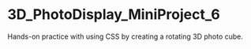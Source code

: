 # 3D_PhotoDisplay_MiniProject_6
Hands-on practice with using CSS by creating a rotating 3D photo cube.
